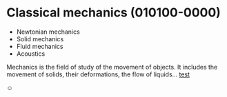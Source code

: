 # Classical mechanics (010100-0000)

- Newtonian mechanics
- Solid mechanics
- Fluid mechanics
- Acoustics

Mechanics is the field of study of the movement of objects.
It includes the movement of solids, their deformations, the flow of liquids...
[test](000000-0000)

☺